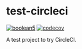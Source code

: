 # test-circleci

[![boolean5](https://circleci.com/gh/boolean5/test-circleci.svg?style=shield)](https://circleci.com/gh/boolean5/test-circleci)
[![codecov](https://codecov.io/gh/boolean5/test-circleci/branch/master/graph/badge.svg)](https://codecov.io/gh/boolean5/test-circleci)

A test project to try CircleCI.
